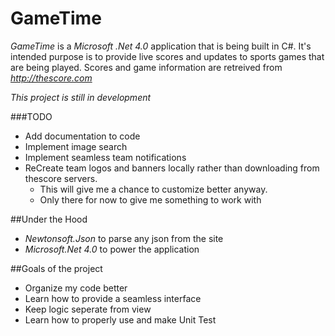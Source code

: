 GameTime
==========

*GameTime* is a *Microsoft .Net 4.0* application that is being built in C#. It's intended purpose is to provide live scores
and updates to sports games that are being played. Scores  and game information are retreived from *http://thescore.com*

*This project is still in development*

###TODO

* Add documentation to code
* Implement image search
* Implement seamless team notifications
* ReCreate team logos and banners locally rather than downloading from thescore servers.
     * This will give me a chance to customize better anyway. 
	 * Only there for now to give me something to work with

##Under the Hood

* *Newtonsoft.Json*  to parse any json from the site
* *Microsoft.Net 4.0* to power the application

##Goals of the project

* Organize my code better
* Learn how to provide a seamless interface
* Keep logic seperate from view
* Learn how to properly use and make Unit Test
